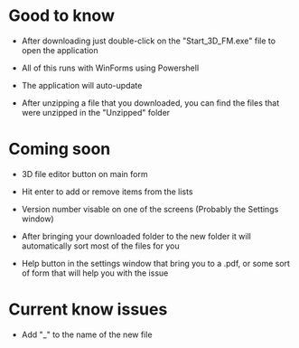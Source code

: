 # Good to know

- After downloading just double-click on the "Start_3D_FM.exe" file to open the application

- All of this runs with WinForms using Powershell

- The application will auto-update

- After unzipping a file that you downloaded, you can find the files that were unzipped in the "Unzipped" folder

# Coming soon

- 3D file editor button on main form

- Hit enter to add or remove items from the lists

- Version number visable on one of the screens (Probably the Settings window)

- After bringing your downloaded folder to the new folder it will automatically sort most of the files for you

- Help button in the settings window that bring you to a .pdf, or some sort of form that will help you with the issue

# Current know issues

- Add "_" to the name of the new file
